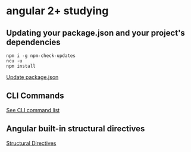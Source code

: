 # angular 2+ studying

## Updating your package.json and your project's dependencies
`npm i -g npm-check-updates`  
`ncu -u`  
`npm install`  

[Update package.json](https://www.npmjs.com/package/npm-check-updates)

## CLI Commands
[See CLI command list](https://angular.io/cli)

## Angular built-in structural directives
[Structural Directives](https://angular.io/guide/structural-directives)
